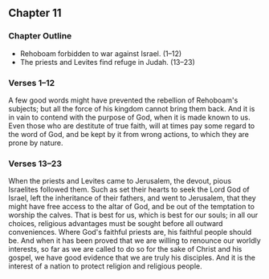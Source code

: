 ## Chapter 11

### Chapter Outline

- Rehoboam forbidden to war against Israel. (1–12)
- The priests and Levites find refuge in Judah. (13–23)

### Verses 1–12

A few good words might have prevented the rebellion of Rehoboam's subjects; but all the force of his kingdom cannot bring them back. And it is in vain to contend with the purpose of God, when it is made known to us. Even those who are destitute of true faith, will at times pay some regard to the word of God, and be kept by it from wrong actions, to which they are prone by nature.

### Verses 13–23

When the priests and Levites came to Jerusalem, the devout, pious Israelites followed them. Such as set their hearts to seek the Lord God of Israel, left the inheritance of their fathers, and went to Jerusalem, that they might have free access to the altar of God, and be out of the temptation to worship the calves. That is best for us, which is best for our souls; in all our choices, religious advantages must be sought before all outward conveniences. Where God's faithful priests are, his faithful people should be. And when it has been proved that we are willing to renounce our worldly interests, so far as we are called to do so for the sake of Christ and his gospel, we have good evidence that we are truly his disciples. And it is the interest of a nation to protect religion and religious people.

